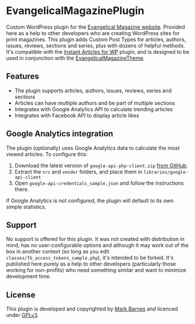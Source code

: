 # EvangelicalMagazinePlugin
Custom WordPress plugin for the [Evangelical Magazine website](https://www.evangelicalmagazine.com/). Provided here as a help to other developers who are creating WordPress sites for print magazines. This plugin adds Custom Post Types for articles, authors, issues, reviews, sections and series, plus with dozens of helpful methods. It's compatible with the [Instant Articles for WP](Automattic/facebook-instant-articles-wp) plugin, and is designed to be used in conjunction with the [EvangelicalMagazineTheme](https://github.com/markbarnes/EvangelicalMagazineTheme).

## Features
* The plugin supports articles, authors, issues, reviews, series and sections
* Articles can have multiple authors and be part of multiple sections
* Integrates with Google Analytics API to calculate trending articles
* Integrates with Facebook API to display article likes

## Google Analytics integration
The plugin (optionally) uses Google Analytics data to calculate the most viewed articles. To configure this:
1. Download the latest version of `google-api-php-client.zip` [from GitHub](https://github.com/google/google-api-php-client/releases).
2. Extract the `src` and `vendor` folders, and place them in `libraries/google-api-client`
3. Open `google-api-credentials_sample.json` and follow the instructions there.

If Google Analytics is not configured, the plugin will default to its own simple statistics.

## Support
No support is offered for this plugin. It was not created with distribution in mind, has no user-configurable options and although it may work out of the box in another context (so long as you edit `classes/fb_access_tokens_sample.php`), it's intended to be forked. It's published here purely as a help to other developers (particularly those working for non-profits) who need something similar and want to minimize development time.

## License
This plugin is developed and copyrighted by [Mark Barnes](https://www.markbarnes.net) and licenced under [GPLv3](http://www.gnu.org/licenses/gpl.html).